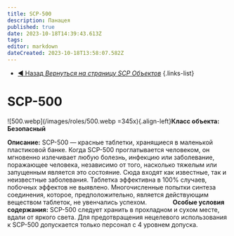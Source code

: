 ```yaml
---
title: SCP-500
description: Панацея
published: true
date: 2023-10-18T14:39:43.613Z
tags: 
editor: markdown
dateCreated: 2023-10-18T13:58:07.582Z
---
```


- [:arrow_backward: Назад *Вернуться на страницу SCP Объектов*](/ru/game/scps)
{.links-list}

# SCP-500
![500.webp](/images/roles/500.webp =345x){.align-left}**Класс объекта: Безопасный**


**Описание:** SCP-500 — красные таблетки, хранящиеся в маленькой пластиковой банке. Когда SCP-500 проглатывается человеком, он мгновенно излечивает любую болезнь, инфекцию или заболевание, поражающее человека, независимо от того, насколько тяжелым или запущенным является это состояние. Сюда входят как известные, так и неизвестные заболевания. Таблетка эффективна в 100% случаев, побочных эффектов не выявлено. Многочисленные попытки синтеза соединения, которое, предположительно, является действующим веществом таблеток, не увенчались успехом. 
 
 
 
 
 
 
 
**Особые условия содержания:** SCP-500 следует хранить в прохладном и сухом месте, вдали от яркого света. Для предотвращения нецелевого использования к SCP-500 допускается только персонал с 4 уровнем допуска.
